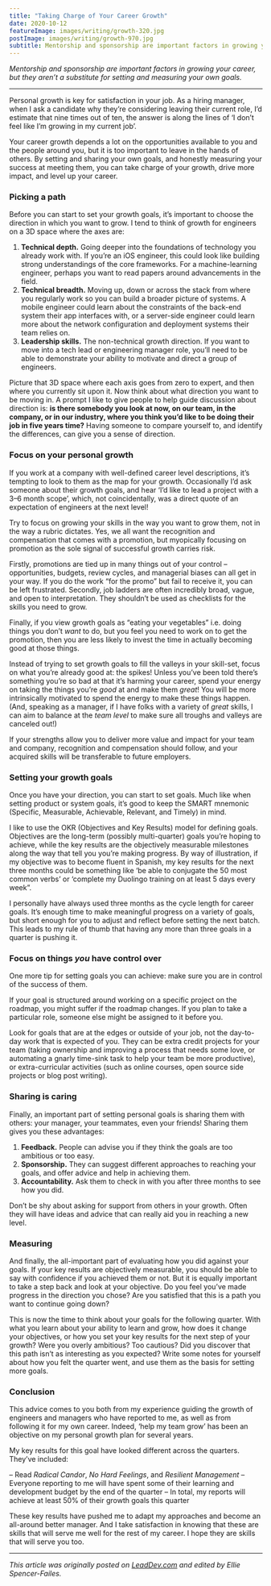 ```yaml
---
title: "Taking Charge of Your Career Growth"
date: 2020-10-12
featureImage: images/writing/growth-320.jpg
postImage: images/writing/growth-970.jpg
subtitle: Mentorship and sponsorship are important factors in growing your career, but they aren’t a substitute for setting and measuring your own goals.
---
```


_Mentorship and sponsorship are important factors in growing your career, but they aren’t a substitute for setting and measuring your own goals._

---

Personal growth is key for satisfaction in your job.  As a hiring manager, when I ask a candidate why they’re considering leaving their current role, I’d estimate that nine times out of ten, the answer is along the lines of ‘I don’t feel like I’m growing in my current job’.

Your career growth depends a lot on the opportunities available to you and the people around you, but it is too important to leave in the hands of others. By setting and sharing your own goals, and honestly measuring your success at meeting them, you can take charge of your growth, drive more impact, and level up your career.

### Picking a path

Before you can start to set your growth goals, it’s important to choose the direction in which you want to grow.  I tend to think of growth for engineers on a 3D space where the axes are:

1. __Technical depth.__ Going deeper into the foundations of technology you already work with. If you’re an iOS engineer, this could look like building strong understandings of the core frameworks. For a machine-learning engineer, perhaps you want to read papers around advancements in the field.
2. __Technical breadth.__ Moving up, down or across the stack from where you regularly work so you can build a broader picture of systems. A mobile engineer could learn about the constraints of the back-end system their app interfaces with, or a server-side engineer could learn more about the network configuration and deployment systems their team relies on.
3. __Leadership skills.__ The non-technical growth direction.  If you want to move into a tech lead or engineering manager role, you’ll need to be able to demonstrate your ability to motivate and direct a group of engineers.

Picture that 3D space where each axis goes from zero to expert, and then where you currently sit upon it.  Now think about what direction you want to be moving in.  A prompt I like to give people to help guide discussion about direction is: __is there somebody you look at now, on our team, in the company, or in our industry, where you think you’d like to be doing their job in five years time?__ Having someone to compare yourself to, and identify the differences, can give you a sense of direction.

### Focus on your personal growth

If you work at a company with well-defined career level descriptions, it’s tempting to look to them as the map for your growth.  Occasionally I’d ask someone about their growth goals, and hear ‘I’d like to lead a project with a 3–6 month scope’, which, not coincidentally, was a direct quote of an expectation of engineers at the next level!

Try to focus on growing your skills in the way you want to grow them, not in the way a rubric dictates. Yes, we all want the recognition and compensation that comes with a promotion, but myopically focusing on promotion as the sole signal of successful growth carries risk.

Firstly, promotions are tied up in many things out of your control – opportunities, budgets, review cycles, and managerial biases can all get in your way.  If you do the work “for the promo” but fail to receive it, you can be left frustrated. Secondly, job ladders are often incredibly broad, vague, and open to interpretation. They shouldn’t be used as checklists for the skills you need to grow.

Finally, if you view growth goals as “eating your vegetables” i.e. doing things you don’t _want_ to do, but you feel you need to work on to get the promotion, then you are less likely to invest the time in actually becoming good at those things.

Instead of trying to set growth goals to fill the valleys in your skill-set, focus on what you’re already good at: the spikes! Unless you’ve been told there’s something you’re so bad at that it’s harming your career, spend your energy on taking the things you’re _good_ at and make them _great_! You will be more intrinsically motivated to spend the energy to make these things happen. (And, speaking as a manager, if I have folks with a variety of _great_ skills, I can aim to balance at the _team level_ to make sure all troughs and valleys are canceled out!)

If your strengths allow you to deliver more value and impact for your team and company, recognition and compensation should follow, and your acquired skills will be transferable to future employers.

### Setting your growth goals

Once you have your direction, you can start to set goals. Much like when setting product or system goals, it’s good to keep the SMART mnemonic (Specific, Measurable, Achievable, Relevant, and Timely) in mind.

I like to use the OKR (Objectives and Key Results) model for defining goals. Objectives are the long-term (possibly multi-quarter) goals you’re hoping to achieve, while the key results are the objectively measurable milestones along the way that tell you you’re making progress. By way of illustration, if my objective was to become fluent in Spanish, my key results for the next three months could be something like ‘be able to conjugate the 50 most common verbs’ or ‘complete my Duolingo training on at least 5 days every week”.

I personally have always used three months as the cycle length for career goals.  It’s enough time to make meaningful progress on a variety of goals, but short enough for you to adjust and reflect before setting the next batch. This leads to my rule of thumb that having any more than three goals in a quarter is pushing it.

### Focus on things _you_ have control over
One more tip for setting goals you can achieve: make sure you are in control of the success of them.  

If your goal is structured around working on a specific project on the roadmap, you might suffer if the roadmap changes. If you plan to take a particular role, someone else might be assigned to it before you.

Look for goals that are at the edges or outside of your job, not the day-to-day work that is expected of you. They can be extra credit projects for your team (taking ownership and improving a process that needs some love, or automating a gnarly time-sink task to help your team be more productive), or extra-curricular activities (such as online courses, open source side projects or blog post writing).

### Sharing is caring

Finally, an important part of setting personal goals is sharing them with others: your manager, your teammates, even your friends! Sharing them gives you these advantages:

1. __Feedback.__ People can advise you if they think the goals are too ambitious or too easy.
2. __Sponsorship.__ They can suggest different approaches to reaching your goals, and offer advice and help in achieving them.
3. __Accountability.__ Ask them to check in with you after three months to see how you did.

Don’t be shy about asking for support from others in your growth. Often they will have ideas and advice that can really aid you in reaching a new level.

### Measuring

And finally, the all-important part of evaluating how you did against your goals. If your key results are objectively measurable, you should be able to say with confidence if you achieved them or not. But it is equally important to take a step back and look at your objective. Do you feel you’ve made progress in the direction you chose? Are you satisfied that this is a path you want to continue going down?

This is now the time to think about your goals for the following quarter. With what you learn about your ability to learn and grow, how does it change your objectives, or how you set your key results for the next step of your growth? Were you overly ambitious? Too cautious?  Did you discover that this path isn’t as interesting as you expected? Write some notes for yourself about how you felt the quarter went, and use them as the basis for setting more goals.

### Conclusion 

This advice comes to you both from my experience guiding the growth of engineers and managers who have reported to me, as well as from following it for my own career. Indeed, ‘help my team grow’ has been an objective on my personal growth plan for several years.

My key results for this goal have looked different across the quarters. They’ve included:


– Read _Radical Candor_, _No Hard Feelings_, and _Resilient Management_ 
– Everyone reporting to me will have spent some of their learning and development budget by the end of the quarter
– In total, my reports will achieve at least 50% of their growth goals this quarter 

These key results have pushed me to adapt my approaches and become an all-around better manager.  And I take satisfaction in knowing that these are skills that will serve me well for the rest of my career. I hope they are skills that will serve you too.

---
_This article was originally posted on [LeadDev.com](https://leaddev.com/professional-development/taking-charge-your-career-growth) and edited by Ellie Spencer-Failes._